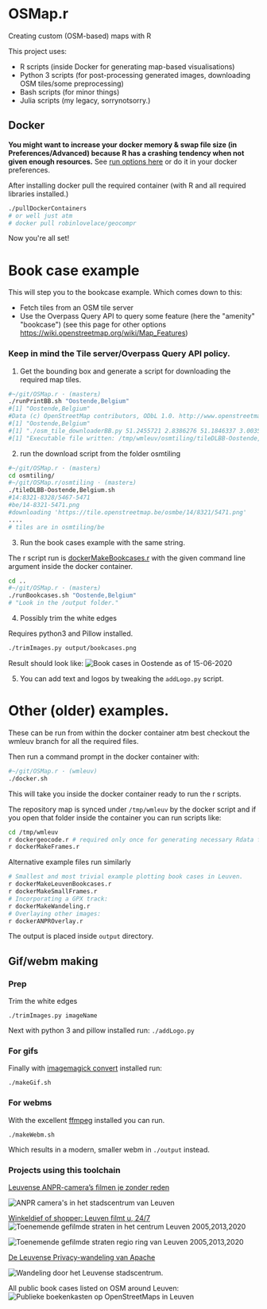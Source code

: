 # OSMap.r

Creating custom (OSM-based) maps with R

This project uses:

- R scripts (inside Docker for generating map-based visualisations)
- Python 3 scripts (for post-processing generated images, downloading OSM tiles/some preprocessing)
- Bash scripts (for minor things)
- Julia scripts (my legacy, sorrynotsorry.)

## Docker

**You might want to increase your docker memory & swap file size (in Preferences/Advanced) because R has a crashing tendency when not given enough resources.**
See [run options here](https://docs.docker.com/config/containers/resource_constraints/#--memory-swap-details) or do it in your docker preferences.


After installing docker pull the required container (with R and all required libraries installed.)
```bash
./pullDockerContainers
# or well just atm
# docker pull robinlovelace/geocompr 
```
Now you're all set!

# Book case example

This will step you to the bookcase example. Which comes down to this:
- Fetch tiles from an OSM tile server
- Use the Overpass Query API to query some feature (here the "amenity" "bookcase") (see this page for other options  https://wiki.openstreetmap.org/wiki/Map_Features)

### Keep in mind the Tile server/Overpass Query API policy.

1) Get the bounding box and generate a script for downloading the required map tiles.  
```bash
#~/git/OSMap.r · (master±)
./runPrintBB.sh "Oostende,Belgium"
#[1] "Oostende,Belgium"
#Data (c) OpenStreetMap contributors, ODbL 1.0. http://www.openstreetmap.org/copyright
#[1] "Oostende,Belgium"
#[1] "./osm_tile_downloaderBB.py 51.2455721 2.8386276 51.1846337 3.0035408"
#[1] "Executable file written: /tmp/wmleuv/osmtiling/tileDLBB-Oostende,Belgium.sh"
```
2) run the download script from the folder osmtiling
```bash
#~/git/OSMap.r · (master±)
cd osmtiling/
#~/git/OSMap.r/osmtiling · (master±)
./tileDLBB-Oostende,Belgium.sh
#14:8321-8328/5467-5471
#be/14-8321-5471.png
#downloading 'https://tile.openstreetmap.be/osmbe/14/8321/5471.png'
....
# tiles are in osmtiling/be
```

3) Run the book cases example with the same string. 

The r script run is [dockerMakeBookcases.r](https://github.com/dietercastel/OSMap.r/blob/master/dockerMakeBookcases.r) with the given command line argument inside the docker container.
```bash
cd ..
#~/git/OSMap.r · (master±)
./runBookcases.sh "Oostende,Belgium"                                                                                        
# "Look in the /output folder."
```

4) Possibly trim the white edges

Requires python3 and Pillow installed.

```bash
./trimImages.py output/bookcases.png
```
Result should look like:
![Book cases in Oostende as of 15-06-2020](https://github.com/dietercastel/OSMap.r/raw/master/output/trimmed_OostendeBookcases.png)

5) You can add text and logos by tweaking the `addLogo.py` script.

# Other (older) examples.
These can be run from within the docker container atm best checkout the wmleuv branch for all the required files. 

Then run a command prompt in the docker container with:
```bash
#~/git/OSMap.r · (wmleuv)
./docker.sh
```

This will take you inside the docker container ready to run the r scripts.

The repository map is synced under `/tmp/wmleuv` by the docker script and if you open that folder inside the container you can run scripts like:

```bash
cd /tmp/wmleuv
r dockergeocode.r # required only once for generating necessary Rdata files.
r dockerMakeFrames.r 
```

Alternative example files run similarly
```bash
# Smallest and most trivial example plotting book cases in Leuven.
r dockerMakeLeuvenBookcases.r
r dockerMakeSmallFrames.r
# Incorporating a GPX track:
r dockerMakeWandeling.r
# Overlaying other images:
r dockerANPROverlay.r
```

The output is placed inside `output` directory.

## Gif/webm making

### Prep
Trim the white edges

`./trimImages.py imageName`

Next with python 3 and pillow installed run:
`./addLogo.py`

### For gifs

Finally with [imagemagick convert](https://imagemagick.org/script/download.php) installed run:

`./makeGif.sh`

### For webms

With the excellent [ffmpeg](https://ffmpeg.org/) installed you can run.

`./makeWebm.sh`

Which results in a modern, smaller webm in `./output` instead.


### Projects using this toolchain

[Leuvense ANPR-camera’s filmen je zonder reden](https://www.apache.be/2020/01/08/leuvense-anpr-cameras-filmen-zonder-reden/)

![ANPR camera's in het stadscentrum van Leuven](https://github.com/dietercastel/OSMap.r/raw/wmleuv/output/art2_2.png)

[Winkeldief of shopper: Leuven filmt u, 24/7](https://www.apache.be/2020/01/09/hoe-leuven-een-gefilmde-stad-werd/)
![Toenemende gefilmde straten in het centrum Leuven 2005,2013,2020](https://github.com/dietercastel/OSMap.r/raw/wmleuv/output/creepSmall.gif)

![Toenemende gefilmde straten regio ring van Leuven 2005,2013,2020](https://github.com/dietercastel/OSMap.r/raw/wmleuv/output/hlStreets.gif)

[De Leuvense Privacy-wandeling van Apache](https://www.facebook.com/events/openbaar-entrepot-voor-de-kunsten-opek/volzet-apache-lokaal-de-slimme-stad/1208596742863953/)

![Wandeling door het Leuvense stadscentrum.](https://github.com/dietercastel/OSMap.r/raw/wmleuv/output/trimmed_wandeling2020.png)

All public book cases listed on OSM around Leuven:
![Publieke boekenkasten op OpenStreetMaps in Leuven](https://github.com/dietercastel/OSMap.r/raw/wmleuv/output/mapBookcase.png)


